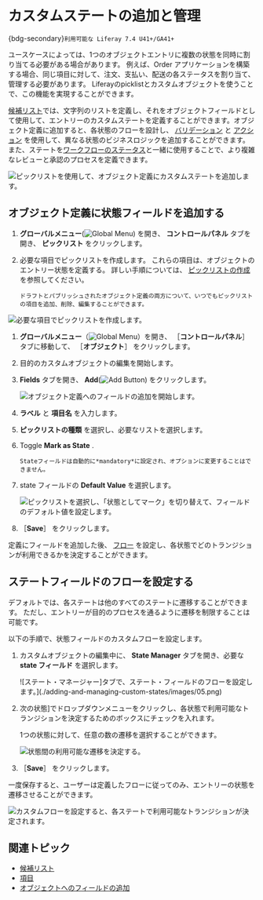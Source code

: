 # カスタムステートの追加と管理

{bdg-secondary}`利用可能な Liferay 7.4 U41+/GA41+`

ユースケースによっては、1つのオブジェクトエントリに複数の状態を同時に割り当てる必要がある場合があります。 例えば、Order アプリケーションを構築する場合、同じ項目に対して、注文、支払い、配送の各ステータスを割り当て、管理する必要があります。 Liferayのpicklistとカスタムオブジェクトを使うことで、この機能を実現することができます。

[候補リスト](../../picklists.md)では、文字列のリストを定義し、それをオブジェクトフィールドとして使用して、エントリーのカスタムステートを定義することができます。オブジェクト定義に追加すると、各状態のフローを設計し、 [バリデーション](../validations/adding-custom-validations.md) と [アクション](../actions/defining-object-actions.md) を使用して、異なる状態のビジネスロジックを追加することができます。また、ステートを[ワークフローのステータス](../../enabling-workflows-for-objects.md)と一緒に使用することで、より複雑なレビューと承認のプロセスを定義できます。

![ピックリストを使用して、オブジェクト定義にカスタムステートを追加します。](./adding-and-managing-custom-states/images/01.png)



## オブジェクト定義に状態フィールドを追加する

1. **グローバルメニュー**(![Global Menu](../../../../images/icon-applications-menu.png)) を開き、 **コントロールパネル** タブを開き、 **ピックリスト** をクリックします。

1. 必要な項目でピックリストを作成します。 これらの項目は、オブジェクトのエントリー状態を定義する。 詳しい手順については、 [ピックリストの作成](../../picklists/using-picklists.md#creating-a-picklist) を参照してください。 
   
   

   ```{note}
   ドラフトとパブリッシュされたオブジェクト定義の両方について、いつでもピックリストの項目を追加、削除、編集することができます。
   ```


![必要な項目でピックリストを作成します。](./adding-and-managing-custom-states/images/02.png)

1. **グローバルメニュー**（![Global Menu](../../../../images/icon-applications-menu.png)）を開き、 ［**コントロールパネル**］ タブに移動して、 ［**オブジェクト**］ をクリックします。

1. 目的のカスタムオブジェクトの編集を開始します。

1. **Fields** タブを開き、 **Add**(![Add Button](../../../../images/icon-add.png)) をクリックします。
   
   ![オブジェクト定義へのフィールドの追加を開始します。](./adding-and-managing-custom-states/images/03.png)

1. **ラベル** と **項目名** を入力します。

1. **ピックリストの種類** を選択し、必要なリストを選択します。

1. Toggle **Mark as State** . 
   
   

   ```{note}
   Stateフィールドは自動的に*mandatory*に設定され、オプションに変更することはできません。
   ```


1. state フィールドの **Default Value** を選択します。
   
   ![ピックリストを選択し、「状態としてマーク」を切り替えて、フィールドのデフォルト値を設定します。](./adding-and-managing-custom-states/images/04.png)

1. ［**Save**］ をクリックします。

定義にフィールドを追加した後、 [フロー](#setting-up-a-flow-for-state-fields) を設定し、各状態でどのトランジションが利用できるかを決定することができます。



## ステートフィールドのフローを設定する

デフォルトでは、各ステートは他のすべてのステートに遷移することができます。 ただし、エントリーが目的のプロセスを通るように遷移を制限することは可能です。

以下の手順で、状態フィールドのカスタムフローを設定します。

1. カスタムオブジェクトの編集中に、 **State Manager** タブを開き、必要な **state フィールド** を選択します。
   
   ![ステート・マネージャー]タブで、ステート・フィールドのフローを設定します。](./adding-and-managing-custom-states/images/05.png)

1. 次の状態]でドロップダウンメニューをクリックし、各状態で利用可能なトランジションを決定するためのボックスにチェックを入れます。
   
   1つの状態に対して、任意の数の遷移を選択することができます。
   
   ![状態間の利用可能な遷移を決定する。](./adding-and-managing-custom-states/images/06.png)

1. ［**Save**］ をクリックします。

一度保存すると、ユーザーは定義したフローに従ってのみ、エントリーの状態を遷移させることができます。

![カスタムフローを設定すると、各ステートで利用可能なトランジションが決定されます。](./adding-and-managing-custom-states/images/07.png)



## 関連トピック

* [候補リスト](../../picklists.md)
* [項目](../fields.md)
* [オブジェクトへのフィールドの追加](../fields/adding-fields-to-objects.md)
